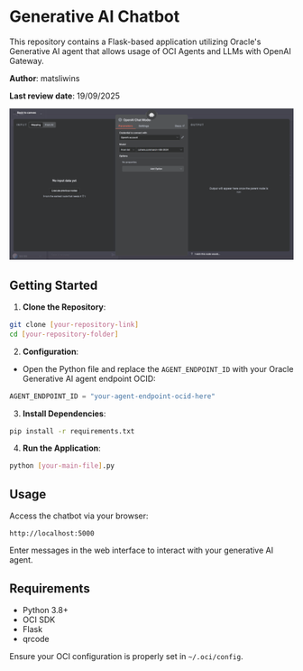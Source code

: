 
# Generative AI Chatbot

This repository contains a Flask-based application utilizing Oracle's Generative AI agent that allows usage of OCI Agents and LLMs with OpenAI Gateway.

**Author**: matsliwins

**Last review date**: 19/09/2025

![](images/n8n_image.png)
## Getting Started

1. **Clone the Repository**:
```bash
git clone [your-repository-link]
cd [your-repository-folder]
```

2. **Configuration**:
- Open the Python file and replace the `AGENT_ENDPOINT_ID` with your Oracle Generative AI agent endpoint OCID:

```python
AGENT_ENDPOINT_ID = "your-agent-endpoint-ocid-here"
```

3. **Install Dependencies**:
```bash
pip install -r requirements.txt
```

4. **Run the Application**:
```bash
python [your-main-file].py
```

## Usage

Access the chatbot via your browser:
```
http://localhost:5000
```

Enter messages in the web interface to interact with your generative AI agent.

## Requirements
- Python 3.8+
- OCI SDK
- Flask
- qrcode

Ensure your OCI configuration is properly set in `~/.oci/config`.

